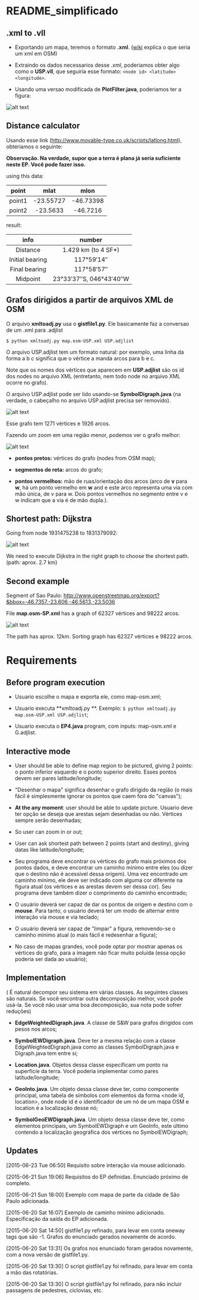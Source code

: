 # README_simplificado

.xml to .vll
------------

* Exportando um mapa, teremos o formato **.xml**. ([wiki](http://wiki.openstreetmap.org/wiki/OSM_XML) explica o que seria um xml em OSM)

* Extraindo os dados necessarios desse .xml, poderiamos obter algo como o **USP.vll**, que seguiria esse formato: ``<node id> <latitude> <longitude>``.

* Usando uma versao modificada de **PlotFilter.java**, poderiamos ter a figura:

![alt text](https://www.ime.usp.br/~yoshi/2015i/mac323/sandbox/Data/EP4/USP/USPNodes.png)

Distance calculator
-------------------

Usando esse link (http://www.movable-type.co.uk/scripts/latlong.html), obteriamos o seguinte:

**Observação. Na verdade, supor que a terra é plana já seria suficiente neste EP. Você pode fazer isso.**

using this data:

| point			| mlat 		| mlon		|
|:---------------------:|:-------------:|:-------------:|
| point1		| -23.55727	| -46.73398	|
| point2		| -23.5633 	| -46.7216	|

result:

| info			| number			|
|:---------------------:|:-----------------------------:|
| Distance		| 1.429 km (to 4 SF*) 		|
| Initial bearing 	| 117°59′14″			|
| Final bearing 	| 117°58′57″			|
| Midpoint		| 23°33′37″S, 046°43′40″W	|

Grafos dirigidos a partir de arquivos XML de OSM
------------------------------------------------

O arquivo **xmltoadj.py** usa o **gistfile1.py**. Ele basicamente faz a conversao de um .xml para .adjlist

``$ python xmltoadj.py map.osm-USP.xml USP.adjlist``

O arquivo USP.adjlist tem um formato natural: por exemplo, uma linha da forma a b c significa que o vértice a manda arcos para b e c. 

Note que os nomes dos vértices que aparecem em **USP.adjlist** são os id dos nodes no arquivo XML (entretanto, nem todo node no arquivo XML ocorre no grafo).

O arquivo USP.adjlist pode ser lido usando-se **SymbolDigraph.java** (na verdade, o cabeçalho no arquivo USP.adjlist precisa ser removido).

![alt text](https://www.ime.usp.br/~yoshi/2015i/mac323/sandbox/Data/EP4/USP/USPGraph.png)

Esse grafo tem 1271 vértices e 1926 arcos.

Fazendo um zoom em uma região menor, podemos ver o grafo melhor:

![alt text](https://www.ime.usp.br/~yoshi/2015i/mac323/sandbox/Data/EP4/USP/BlocoC.png)

* **pontos pretos:** vértices do grafo (nodes from OSM map);

* **segmentos de reta:** arcos do grafo;

* **pontos vermelhos:** mão de ruas/orientação dos arcos (arco de **v** para **w**, há um ponto vermelho em **w** and e este arco representa uma via com mão única, de v para w. Dois pontos vermelhos no segmento entre v e w indicam que a via é de mão dupla.).

Shortest path: Dijkstra
-----------------------

Going from node 1931475238 to 1831379092:

![alt text](https://www.ime.usp.br/~yoshi/2015i/mac323/sandbox/Data/EP4/USP/MAC-IB.png)

We need to execute Dijkstra in the right graph to choose the shortest path. (path: aprox. 2.7 km}

Second example
--------------

Segment of Sao Paulo: http://www.openstreetmap.org/export?&bbox=-46.7357,-23.606,-46.5613,-23.5036

File **map.osm-SP.xml** has a graph of 62327 vértices and 98222 arcos.

![alt text](https://www.ime.usp.br/~yoshi/2015i/mac323/sandbox/Data/EP4/SP/MAC-Se.png)

The path has aprox. 12km. Sorting graph has 62327 vértices e 98222 arcos.


Requirements
============

Before program execution
------------------------

* Usuario escolhe o mapa e exporta ele, como map-osm.xml;

* Usuario executa **xmltoadj.py **. Exemplo: ``$ python xmltoadj.py map.osm-USP.xml USP.adjlist``;

* Usuario executa o **EP4.java** program, com inputs: map-osm.xml e G.adjlist.

Interactive mode
----------------

* User should be able to define map region to be pictured, giving 2 points: o ponto inferior esquerdo e o ponto superior direito. Esses pontos devem ser pares latitude/longitude;

* "Desenhar o mapa" significa desenhar o grafo dirigido da região (o mais fácil é simplesmente ignorar os pontos que caem fora do "canvas");

* **At the any moment**: user should be able to update picture. Usuario deve ter opção se deseja que arestas sejam desenhadas ou não. Vértices sempre serão desenhadas;

* So user can zoom in or out;

* User can ask shortest path between 2 points (start and destiny), giving datas like latitude/longitude;

* Seu programa deve encontrar os vértices do grafo mais próximos dos pontos dados, e deve encontrar um caminho mínimo entre eles (ou dizer que o destino não é acessível dessa origem). Uma vez encontrado um caminho mínimo, ele deve ser indicado com alguma cor diferente na figura atual (os vértices e as arestas devem ser dessa cor). Seu programa deve também dizer o comprimento do caminho encontrado;

* O usuário deverá ser capaz de dar os pontos de origem e destino com o **mouse**. Para tanto, o usuário deverá ter um modo de alternar entre interação via mouse e via teclado;

* O usuário deverá ser capaz de "limpar" a figura, removendo-se o caminho mínimo atual (o mais fácil é redesenhar a figura);

* No caso de mapas grandes, você pode optar por mostrar apenas os vértices do grafo, para a imagem não ficar muito poluída (essa opção poderia ser dada ao usuário);

Implementation
--------------

( É natural decompor seu sistema em várias classes. As seguintes classes são naturais. Se você encontrar outra decomposição melhor, você pode usá-la. Se você não usar uma boa decomposição, sua nota pode sofrer reduções)

* **EdgeWeightedDigraph.java**. A classe de S&W para grafos dirigidos com pesos nos arcos;

* **SymbolEWDigraph.java**. Deve ter a mesma relação com a classe EdgeWeightedDigraph.java como as classes SymbolDigraph.java e Digraph.java tem entre si;

* **Location.java**. Objetos dessa classe especificam um ponto na superfície da terra. Você poderia implementar como pares latitude/longitude;

* **GeoInto.java**. Um objeto dessa classe deve ter, como componente principal, uma tabela de símbolos com elementos da forma <node id, location>, onde node id é o identificador de um nó de um mapa OSM e location é a localização desse nó;

* **SymbolGeoEWDigraph.java**. Um objeto dessa classe deve ter, como elementos principais, um SymbolEWDigraph e um GeoInfo, este último contendo a localização geográfica dos vértices no SymbolEWDigraph;

Updates
-------

[2015-06-23 Tue 06:50] Requisito sobre interação via mouse adicionado.

[2015-06-21 Sun 19:06] Requisitos do EP definidas. Enunciado próximo de completo.

[2015-06-21 Sun 18:00] Exemplo com mapa de parte da cidade de São Paulo adicionada.

[2015-06-20 Sat 16:07] Exemplo de caminho mínimo adicionado. Especificação da saída do EP adicionada.

[2015-06-20 Sat 14:50] gistfile1.py refinado, para levar em conta oneway tags que são -1. Grafos do enunciado gerados novamente de acordo.

[2015-06-20 Sat 13:31] Os grafos nos enunciado foram gerados novamente, com a nova versão de gistfile1.py.

[2015-06-20 Sat 13:30] O script gistfile1.py foi refinado, para levar em conta a mão das rotatórias.

[2015-06-20 Sat 13:30] O script gistfile1.py foi refinado, para não incluir passagens de pedestres, ciclovias, etc.
